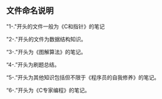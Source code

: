 ## 文件命名说明

"1-."开头的文件一般为《C和指针》的笔记

"2-."开头的文件为数据结构知识。

“3-.”开头为《图解算法》的笔记。

“4-.”开头为刷题总结。

“5-.”开头为其他知识包括但不限于《程序员的自我修养》的笔记。

“6-.”开头为《C专家编程》的笔记。

